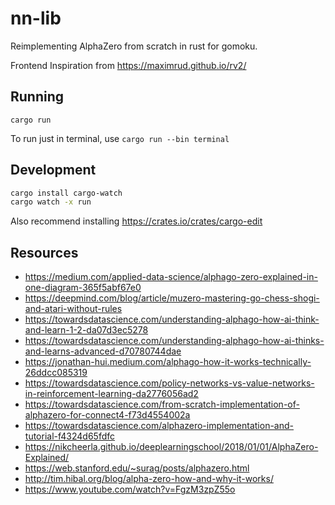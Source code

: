 # nn-lib

Reimplementing AlphaZero from scratch in rust for gomoku.

Frontend Inspiration from https://maximrud.github.io/rv2/

## Running

```
cargo run
```

To run just in terminal, use `cargo run --bin terminal`

## Development

```bash
cargo install cargo-watch
cargo watch -x run
```

Also recommend installing
https://crates.io/crates/cargo-edit

## Resources

- https://medium.com/applied-data-science/alphago-zero-explained-in-one-diagram-365f5abf67e0
- https://deepmind.com/blog/article/muzero-mastering-go-chess-shogi-and-atari-without-rules
- https://towardsdatascience.com/understanding-alphago-how-ai-think-and-learn-1-2-da07d3ec5278
- https://towardsdatascience.com/understanding-alphago-how-ai-thinks-and-learns-advanced-d70780744dae
- https://jonathan-hui.medium.com/alphago-how-it-works-technically-26ddcc085319
- https://towardsdatascience.com/policy-networks-vs-value-networks-in-reinforcement-learning-da2776056ad2
- https://towardsdatascience.com/from-scratch-implementation-of-alphazero-for-connect4-f73d4554002a
- https://towardsdatascience.com/alphazero-implementation-and-tutorial-f4324d65fdfc
- https://nikcheerla.github.io/deeplearningschool/2018/01/01/AlphaZero-Explained/
- https://web.stanford.edu/~surag/posts/alphazero.html
- http://tim.hibal.org/blog/alpha-zero-how-and-why-it-works/
- https://www.youtube.com/watch?v=FgzM3zpZ55o
